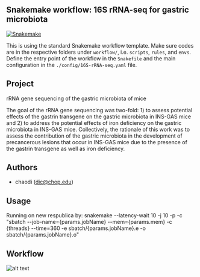 ## Snakemake workflow: 16S rRNA-seq for gastric microbiota

[![Snakemake](https://img.shields.io/badge/snakemake-≥5.7.0-brightgreen.svg)](https://snakemake.bitbucket.io)

This is using the standard Snakemake workflow template.
Make sure codes are in the respective folders under `workflow/`, i.e. `scripts`, `rules`, and `envs`. Define the entry point of the workflow in the `Snakefile` and the main configuration in the `./config/16S-rRNA-seq.yaml` file.

## Project
rRNA gene sequencing of the gastric microbiota of mice

The goal of the rRNA gene sequencing was two-fold: 1) to assess potential effects of the gastrin transgene on the gastric microbiota in INS-GAS mice and 2) to address the potential effects of iron deficiency on the gastric microbiota in INS-GAS mice. Collectively, the rationale of this work was to assess the contribution of the gastric microbiota in the development of precancerous lesions that occur in INS-GAS mice due to the presence of the gastrin transgene as well as iron deficiency.

## Authors

* chaodi (dic@chop.edu)

## Usage
Running on new respublica by:
snakemake --latency-wait 10 -j 10 -p -c "sbatch --job-name={params.jobName} --mem={params.mem} -c {threads} --time=360 -e sbatch/{params.jobName}.e -o sbatch/{params.jobName}.o"

## Workflow
![alt text](https://github.research.chop.edu/dic/Jenny_16SrRNA_20220106/blob/master/workflow/DAG.png?raw=true)
